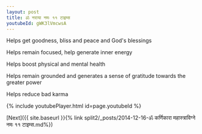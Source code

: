 ```yaml
---
layout: post
title: ॐ नराया नमः ११ टाइम्स
youtubeId: gWK3lVmcwsA
---
```

 
 
Helps get goodness, bliss and peace and God's blessings
 
Helps remain focused, help generate inner energy 
 
Helps boost physical and mental health 
 
Helps remain grounded and generates a sense of gratitude towards the greater power 
 
Helps reduce bad karma
 
 
 
 


{% include youtubePlayer.html id=page.youtubeId %}
 
[Next]({{ site.baseurl }}{% link  split2/_posts/2014-12-16-ॐ कर्णिकारा महास्त्राविग्ने नमः ११ टाइम्स.md%})
 
